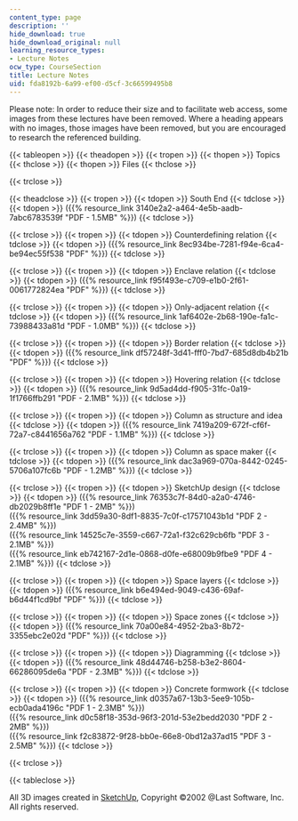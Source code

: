 ```yaml
---
content_type: page
description: ''
hide_download: true
hide_download_original: null
learning_resource_types:
- Lecture Notes
ocw_type: CourseSection
title: Lecture Notes
uid: fda8192b-6a99-ef00-d5cf-3c66599495b8
---
```


Please note: In order to reduce their size and to facilitate web access, some images from these lectures have been removed. Where a heading appears with no images, those images have been removed, but you are encouraged to research the referenced building.

{{< tableopen >}}
{{< theadopen >}}
{{< tropen >}}
{{< thopen >}}
Topics
{{< thclose >}}
{{< thopen >}}
Files
{{< thclose >}}

{{< trclose >}}

{{< theadclose >}}
{{< tropen >}}
{{< tdopen >}}
South End
{{< tdclose >}}
{{< tdopen >}}
({{% resource_link 3140e2a2-a464-4e5b-aadb-7abc6783539f "PDF - 1.5MB" %}})
{{< tdclose >}}

{{< trclose >}}
{{< tropen >}}
{{< tdopen >}}
Counterdefining relation
{{< tdclose >}}
{{< tdopen >}}
({{% resource_link 8ec934be-7281-f94e-6ca4-be94ec55f538 "PDF" %}})
{{< tdclose >}}

{{< trclose >}}
{{< tropen >}}
{{< tdopen >}}
Enclave relation
{{< tdclose >}}
{{< tdopen >}}
({{% resource_link f95f493e-c709-e1b0-2f61-0061772824ea "PDF" %}})
{{< tdclose >}}

{{< trclose >}}
{{< tropen >}}
{{< tdopen >}}
Only-adjacent relation
{{< tdclose >}}
{{< tdopen >}}
({{% resource_link 1af6402e-2b68-190e-fa1c-73988433a81d "PDF - 1.0MB" %}})
{{< tdclose >}}

{{< trclose >}}
{{< tropen >}}
{{< tdopen >}}
Border relation
{{< tdclose >}}
{{< tdopen >}}
({{% resource_link df57248f-3d41-fff0-7bd7-685d8db4b21b "PDF" %}})
{{< tdclose >}}

{{< trclose >}}
{{< tropen >}}
{{< tdopen >}}
Hovering relation
{{< tdclose >}}
{{< tdopen >}}
({{% resource_link 9d5ad4dd-f905-31fc-0a19-1f1766ffb291 "PDF - 2.1MB" %}})
{{< tdclose >}}

{{< trclose >}}
{{< tropen >}}
{{< tdopen >}}
Column as structure and idea
{{< tdclose >}}
{{< tdopen >}}
({{% resource_link 7419a209-672f-cf6f-72a7-c8441656a762 "PDF - 1.1MB" %}})
{{< tdclose >}}

{{< trclose >}}
{{< tropen >}}
{{< tdopen >}}
Column as space maker
{{< tdclose >}}
{{< tdopen >}}
({{% resource_link dac3a969-070a-8442-0245-5706a107fc6b "PDF - 1.2MB" %}})
{{< tdclose >}}

{{< trclose >}}
{{< tropen >}}
{{< tdopen >}}
SketchUp design
{{< tdclose >}}
{{< tdopen >}}
({{% resource_link 76353c7f-84d0-a2a0-4746-db2029b8ff1e "PDF 1 - 2MB" %}})  
({{% resource_link 3dd59a30-8df1-8835-7c0f-c17571043b1d "PDF 2 - 2.4MB" %}})  
({{% resource_link 14525c7e-3559-c667-72a1-f32c629cb6fb "PDF 3 - 2.1MB" %}})  
({{% resource_link eb742167-2d1e-0868-d0fe-e68009b9fbe9 "PDF 4 - 2.1MB" %}})
{{< tdclose >}}

{{< trclose >}}
{{< tropen >}}
{{< tdopen >}}
Space layers
{{< tdclose >}}
{{< tdopen >}}
({{% resource_link b6e494ed-9049-c436-69af-b6d44f1cd9bf "PDF" %}})
{{< tdclose >}}

{{< trclose >}}
{{< tropen >}}
{{< tdopen >}}
Space zones
{{< tdclose >}}
{{< tdopen >}}
({{% resource_link 70a00e84-4952-2ba3-8b72-3355ebc2e02d "PDF" %}})
{{< tdclose >}}

{{< trclose >}}
{{< tropen >}}
{{< tdopen >}}
Diagramming
{{< tdclose >}}
{{< tdopen >}}
({{% resource_link 48d44746-b258-b3e2-8604-66286095de6a "PDF - 2.3MB" %}})
{{< tdclose >}}

{{< trclose >}}
{{< tropen >}}
{{< tdopen >}}
Concrete formwork
{{< tdclose >}}
{{< tdopen >}}
({{% resource_link d0357a67-13b3-5ee9-105b-ecb0ada4196c "PDF 1 - 2.3MB" %}})  
({{% resource_link d0c58f18-353d-96f3-201d-53e2bedd2030 "PDF 2 - 2MB" %}})  
({{% resource_link f2c83872-9f28-bb0e-66e8-0bd12a37ad15 "PDF 3 - 2.5MB" %}})
{{< tdclose >}}

{{< trclose >}}

{{< tableclose >}}

All 3D images created in [SketchUp](http://www.sketchup.com/), Copyright ©2002 @Last Software, Inc. All rights reserved.